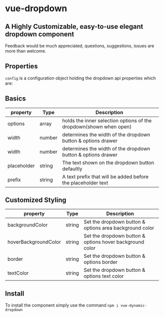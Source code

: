 # vue-dropdown
## A Highly Customizable, easy-to-use elegant dropdown component

Feedback would be much appreciated, questions, suggestions, issues are more than welcome.

## Properties
```config``` is a configuration object holding the dropdown api properties which are:

## Basics

| property | Type  | Description |
| --- | ---  | --- |
| options | array | holds the inner selection options of the dropdown(shown when open) |
| width | number | determines the width of the dropdown button & options drawer |
| width | number | determines the width of the dropdown button & options drawer |
| placeholder | string | The text shown on the dropdown button defaultly |
| prefix | string | A text prefix that will be added before the placeholder text |

## Customized Styling

| property | Type  | Description |
| --- | ---  | --- |
| backgroundColor | string | Set the dropdown button & options area background color |
| hoverBackgroundColor | string | Set the dropdown button & options hover background color |
| border | string | Set the dropdown button & options border |
| textColor | string | Set the dropdown button & options text color |

## Install
To install the component simply use the command ```npm i vue-dynamic-dropdown```
